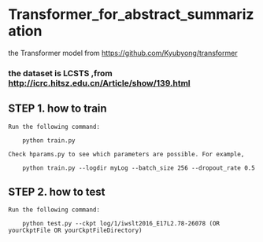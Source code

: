 # Transformer_for_abstract_summarization

the Transformer model from https://github.com/Kyubyong/transformer

### the dataset is LCSTS ,from http://icrc.hitsz.edu.cn/Article/show/139.html 



## STEP 1. how to train
    Run the following command:

        python train.py
        
    Check hparams.py to see which parameters are possible. For example,

        python train.py --logdir myLog --batch_size 256 --dropout_rate 0.5




## STEP 2. how to test
    Run the following command:

        python test.py --ckpt log/1/iwslt2016_E17L2.78-26078 (OR yourCkptFile OR yourCkptFileDirectory)
